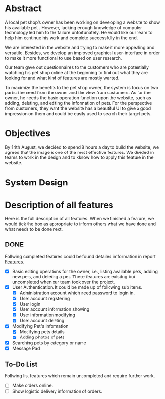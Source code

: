 # Abstract

A local pet shop’s owner has been working on developing a website to show his available pet . However, lacking enough knowledge of computer technology led him to the failure unfortunately. He would like our team to help him continue his work and complete successfully in the end.

We are interested in the website and trying to make it more appealing and versatile. Besides, we develop an improved graphical user-interface in order to make it more functional to use based on user research.

Our team gave out questionnaires to the customers who are potentially watching his pet shop online at the beginning to find out what they are looking for and what kind of features are mostly wanted.

To maximize the benefits to the pet shop owner, the system is focus on two parts: the need from the owner and the view from customers. As for the owner, he needs the basic operation function upon the website, such as adding, deleting, and editing the information of pets. For the perspective from customers, they want the website has a beautiful UI to give a good impression on them and could be easily used to search their target pets.

# Objectives

By 14th August, we decided to spend 8 hours a day to build the website, we agreed that the image is one of the most effective features. We divided in teams to work in the design and to kknow how to apply this feature in the website.

# System Design

# Description of all features 

Here is the full description of all features. When we finished a feature, we would tick the box as appropriate to inform others what we have done and what needs to be done next.

## DONE

Follwing completed features could be found detailed imformation in report [Features](https://github.com/GuangzheWen/web-softwaretools-plain/blob/main/report/Features.md). 

- [x] Basic editing operations for the owner, i.e., listing available pets, adding new pets, and deleting a pet. These features are existing but uncompleted when our team took over the project.
- [x] User Authentication. It could be made up of following sub items.
	- [x] Administration account which need password to login in.
	- [x] User account registering
	- [x] User login
	- [x] User account information showing
	- [x] User information modifying
	- [x] User account deleting
- [x] Modifying Pet's information
	- [x] Modifying pets details
	- [x] Adding photos of pets
- [x] Searching pets by category or name
- [x] Message Pad

## To-Do List

Follwing list features which remain uncompleted and require further work.

- [ ] Make orders online.
- [ ] Show logistic delivery information of orders.